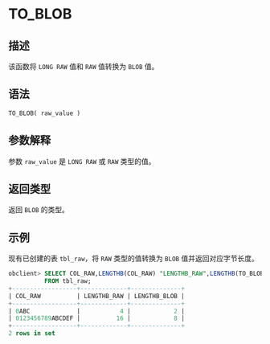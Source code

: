 TO_BLOB 
============================



描述 
-----------------------

该函数将 `LONG RAW` 值和 `RAW` 值转换为 `BLOB` 值。

语法 
-----------------------

```sql
TO_BLOB( raw_value )
```



参数解释 
-------------------------

参数 `raw_value` 是 `LONG RAW` 或 `RAW` 类型的值。

返回类型 
-------------------------

返回 `BLOB` 的类型。

示例 
-----------------------

现有已创建的表 `tbl_raw`，将 `RAW` 类型的值转换为 `BLOB` 值并返回对应字节长度。

```sql
obclient> SELECT COL_RAW,LENGTHB(COL_RAW) "LENGTHB_RAW",LENGTHB(TO_BLOB(COL_RAW)) "LENGTHB_BLOB"
          FROM tbl_raw;
+------------------+-------------+--------------+
| COL_RAW          | LENGTHB_RAW | LENGTHB_BLOB |
+------------------+-------------+--------------+
| 0ABC             |           4 |            2 |
| 0123456789ABCDEF |          16 |            8 |
+------------------+-------------+--------------+
2 rows in set
```


